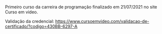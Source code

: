 
Primeiro curso da carreira de programação finalizado em 21/07/2021 no site Curso em video.

Validação da credencial: https://www.cursoemvideo.com/validacao-de-certificado/?codigo=430BB-6297-A
